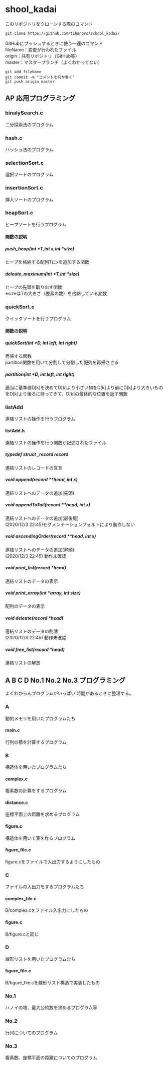 # shool_kadai
このリポジトリをクローンする際のコマンド   
```
git clone https://github.com/tihanoro/school_kadai/
```
GitHubにプッシュするときに使う一連のコマンド  
fileName：変更が行われたファイル  
origin：共有リポジトリ（GitHub等）  
master：マスターブランチ（よくわかってない）
```
git add fileName
git commit -m "コメントを何か書く"
git push origin master
```
## AP 応用プログラミング
### binalySearch.c
二分探索法のプログラム
### hash.c
ハッシュ法のプログラム
### selectionSort.c
選択ソートのプログラム
### insertionSort.c
挿入ソートのプログラム
### heapSort.c
ヒープソートを行うプログラム
#### 関数の説明  
##### push_heap(int *T,int x,int *size)  
ヒープを格納する配列Tにxを追加する関数    
##### deleate_maximum(int *T,int *size)  
ヒープの先頭を取り出す関数  
※sizeはTの大きさ（要素の数）を格納している変数
### quickSort.c
クイックソートを行うプログラム
#### 関数の説明
##### quickSort(int *D, int left, int right)
再帰する関数  
partition関数を用いて分割して分割した配列を再帰させる
##### partition(int *D, int left, int right)
適当に基準値D[k]を決めてD[k]より小さい物をD[k]より前にD[k]より大きいものをD[k]より後ろに持ってきて、D[k]の最終的な位置を返す関数
### listAdd
連結リストの操作を行うプログラム
#### listAdd.h
連結リストの操作を行う関数が記述されたファイル
##### typedef struct _record record
連結リストのレコードの宣言
##### void append(record **head, int x)
連結リストへのデータの追加(先頭)
##### void appendToTail(record **head, int x)
連結リストへのデータの追加(最後尾)  
(2020/12/3 22:45)セグメンテーションフォルトにより動作しない
##### void ascendingOrder(record **head, int x)
連結リストへのデータの追加(昇順)  
(2020/12/3 22:45) 動作未確認
##### void print_list(record *head)
連結リストのデータの表示
##### void print_array(int *array, int size)
配列のデータの表示
##### void deleate(record *head)
連結リストのデータの削除  
(2020/12/3 22:45) 動作未確認
##### void free_list(record *head)
連結リストの解放

## A B C D No.1 No.2 No.3 プログラミング
よくわからんプログラムがいっぱい
時間があるときに整理する。
### A
動的メモリを用いたプログラムたち
#### main.c
行列の積を計算するプログラム
### B
構造体を用いたプログラムたち
#### complex.c
複素数の計算をするプログラム
#### distance.c
座標平面上の距離を求めるプログラム
#### figure.c
構造体を用いて表を作るプログラム
#### figure_file.c
figure.cをファイルで入出力するようにしたもの
### C
ファイルの入出力をするプログラムたち
#### complex_file.c
B/complex.cをファイル入出力にしたもの
#### figure.c
B/figure.cと同じ
### D
線形リストを用いたプログラムたち
#### figure_file.c
B/figure_file.cを線形リスト構造で実装したもの
### No.1
ハノイの塔、最大公約数を求めるプログラム等
### No.2
行列についてのプログラム
### No.3
複素数、座標平面の距離についてのプログラム
